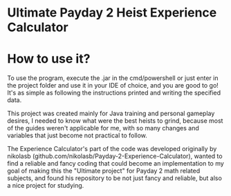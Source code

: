 # Ultimate Payday 2 Heist Experience Calculator
# How to use it?
To use the program, execute the .jar in the cmd/powershell or just enter in the project folder and use it in your IDE of choice, and you are good to go! It's as simple as following the instructions printed and writing the specified data.

This project was created mainly for Java training and personal gameplay desires, I needed to know what were the best heists to grind, because most of the guides weren't applicable for me, with so many changes and variables that just become not practical to follow.

The Experience Calculator's part of the code was developed originally by nikolasb (github.com/nikolasb/Payday-2-Experience-Calculator), wanted to find a reliable and fancy coding that could become an implementation to my goal of making this the "Ultimate project" for Payday 2 math related subjects, and found his repository to be not just fancy and reliable, but also a nice project for studying.
